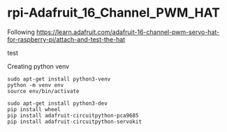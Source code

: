 # rpi-Adafruit_16_Channel_PWM_HAT

Following https://learn.adafruit.com/adafruit-16-channel-pwm-servo-hat-for-raspberry-pi/attach-and-test-the-hat

test


Creating python venv
```
sudo apt-get install python3-venv
python -m venv env
source env/bin/activate
```

```
sudo apt-get install python3-dev
pip install wheel
pip install adafruit-circuitpython-pca9685
pip install adafruit-circuitpython-servokit
```